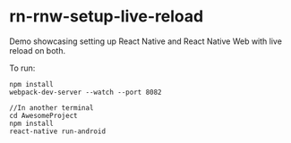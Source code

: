 # rn-rnw-setup-live-reload
Demo showcasing setting up React Native and React Native Web with live reload on both.

To run:

```
npm install
webpack-dev-server --watch --port 8082

//In another terminal
cd AwesomeProject
npm install
react-native run-android
```
